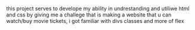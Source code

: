 this project serves to develope my ability in undrestanding and utiliwe html and css by giving me a challege that is making a website that u can watch/buy movie tickets, i got familiar with divs classes and more of flex
